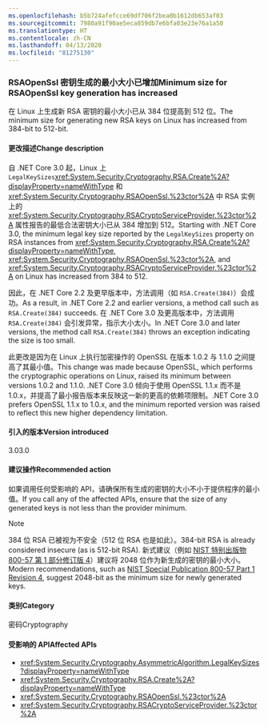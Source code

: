 ```yaml
---
ms.openlocfilehash: b5b724afefcce69df706f2bea0b1612db653af03
ms.sourcegitcommit: 7980a91f90ae5eca859db7e6bfa03e23e76a1a50
ms.translationtype: HT
ms.contentlocale: zh-CN
ms.lasthandoff: 04/13/2020
ms.locfileid: "81275130"
---
```

### <a name="minimum-size-for-rsaopenssl-key-generation-has-increased"></a><span data-ttu-id="19beb-101">RSAOpenSsl 密钥生成的最小大小已增加</span><span class="sxs-lookup"><span data-stu-id="19beb-101">Minimum size for RSAOpenSsl key generation has increased</span></span>

<span data-ttu-id="19beb-102">在 Linux 上生成新 RSA 密钥的最小大小已从 384 位提高到 512 位。</span><span class="sxs-lookup"><span data-stu-id="19beb-102">The minimum size for generating new RSA keys on Linux has increased from 384-bit to 512-bit.</span></span>

#### <a name="change-description"></a><span data-ttu-id="19beb-103">更改描述</span><span class="sxs-lookup"><span data-stu-id="19beb-103">Change description</span></span>

<span data-ttu-id="19beb-104">自 .NET Core 3.0 起，Linux 上 `LegalKeySizes`<xref:System.Security.Cryptography.RSA.Create%2A?displayProperty=nameWithType> 和 <xref:System.Security.Cryptography.RSAOpenSsl.%23ctor%2A> 中 RSA 实例上的 <xref:System.Security.Cryptography.RSACryptoServiceProvider.%23ctor%2A> 属性报告的最低合法密钥大小已从 384 增加到 512。</span><span class="sxs-lookup"><span data-stu-id="19beb-104">Starting with .NET Core 3.0, the minimum legal key size reported by the `LegalKeySizes` property on RSA instances from <xref:System.Security.Cryptography.RSA.Create%2A?displayProperty=nameWithType>, <xref:System.Security.Cryptography.RSAOpenSsl.%23ctor%2A>, and <xref:System.Security.Cryptography.RSACryptoServiceProvider.%23ctor%2A> on Linux has increased from 384 to 512.</span></span>

<span data-ttu-id="19beb-105">因此，在 .NET Core 2.2 及更早版本中，方法调用（如 `RSA.Create(384)`）会成功。</span><span class="sxs-lookup"><span data-stu-id="19beb-105">As a result, in .NET Core 2.2 and earlier versions, a method call such as `RSA.Create(384)` succeeds.</span></span> <span data-ttu-id="19beb-106">在 .NET Core 3.0 及更高版本中，方法调用 `RSA.Create(384)` 会引发异常，指示大小太小。</span><span class="sxs-lookup"><span data-stu-id="19beb-106">In .NET Core 3.0 and later versions, the method call `RSA.Create(384)` throws an exception indicating the size is too small.</span></span>

<span data-ttu-id="19beb-107">此更改是因为在 Linux 上执行加密操作的 OpenSSL 在版本 1.0.2 与 1.1.0 之间提高了其最小值。</span><span class="sxs-lookup"><span data-stu-id="19beb-107">This change was made because OpenSSL, which performs the cryptographic operations on Linux, raised its minimum between versions 1.0.2 and 1.1.0.</span></span> <span data-ttu-id="19beb-108">.NET Core 3.0 倾向于使用 OpenSSL 1.1.x 而不是 1.0.x，并提高了最小报告版本来反映这一新的更高的依赖项限制。</span><span class="sxs-lookup"><span data-stu-id="19beb-108">.NET Core 3.0 prefers OpenSSL 1.1.x to 1.0.x, and the minimum reported version was raised to reflect this new higher dependency limitation.</span></span>

#### <a name="version-introduced"></a><span data-ttu-id="19beb-109">引入的版本</span><span class="sxs-lookup"><span data-stu-id="19beb-109">Version introduced</span></span>

<span data-ttu-id="19beb-110">3.0</span><span class="sxs-lookup"><span data-stu-id="19beb-110">3.0</span></span>

#### <a name="recommended-action"></a><span data-ttu-id="19beb-111">建议操作</span><span class="sxs-lookup"><span data-stu-id="19beb-111">Recommended action</span></span>

<span data-ttu-id="19beb-112">如果调用任何受影响的 API，请确保所有生成的密钥的大小不小于提供程序的最小值。</span><span class="sxs-lookup"><span data-stu-id="19beb-112">If you call any of the affected APIs, ensure that the size of any generated keys is not less than the provider minimum.</span></span>

> [!NOTE]
> <span data-ttu-id="19beb-113">384 位 RSA 已被视为不安全（512 位 RSA 也是如此）。</span><span class="sxs-lookup"><span data-stu-id="19beb-113">384-bit RSA is already considered insecure (as is 512-bit RSA).</span></span> <span data-ttu-id="19beb-114">新式建议（例如 [NIST 特别出版物 800-57 第 1 部分修订版 4](https://nvlpubs.nist.gov/nistpubs/SpecialPublications/NIST.SP.800-57pt1r4.pdf)）建议将 2048 位作为新生成的密钥的最小大小。</span><span class="sxs-lookup"><span data-stu-id="19beb-114">Modern recommendations, such as [NIST Special Publication 800-57 Part 1 Revision 4](https://nvlpubs.nist.gov/nistpubs/SpecialPublications/NIST.SP.800-57pt1r4.pdf), suggest 2048-bit as the minimum size for newly generated keys.</span></span>

#### <a name="category"></a><span data-ttu-id="19beb-115">类别</span><span class="sxs-lookup"><span data-stu-id="19beb-115">Category</span></span>

<span data-ttu-id="19beb-116">密码</span><span class="sxs-lookup"><span data-stu-id="19beb-116">Cryptography</span></span>

#### <a name="affected-apis"></a><span data-ttu-id="19beb-117">受影响的 API</span><span class="sxs-lookup"><span data-stu-id="19beb-117">Affected APIs</span></span>

- <xref:System.Security.Cryptography.AsymmetricAlgorithm.LegalKeySizes?displayProperty=nameWithType>
- <xref:System.Security.Cryptography.RSA.Create%2A?displayProperty=nameWithType>
- <xref:System.Security.Cryptography.RSAOpenSsl.%23ctor%2A>
- <xref:System.Security.Cryptography.RSACryptoServiceProvider.%23ctor%2A>

<!--
### Affected APIs

- `P:System.Security.Cryptography.AsymmetricAlgorithm.LegalKeySizes`
- `Overload:System.Security.Cryptography.RSA.Create`
- `Overload:System.Security.Cryptography.RSAOpenSsl.#ctor`
- `Overload:System.Security.Cryptography.RSACryptoServiceProvider.#ctor`

-->
